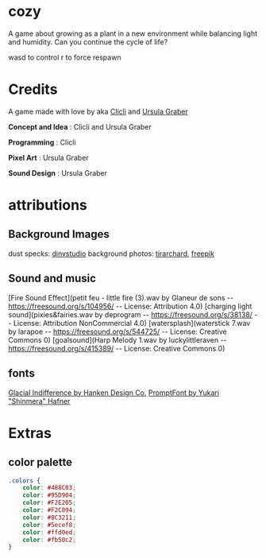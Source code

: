 # cozy

A game about growing as a plant in a new environment while balancing light and humidity.
Can you continue the cycle of life?

wasd to control
r to force respawn

# Credits

A game made with love by aka [Clicli](https://clicligames.itch.io/) and [Ursula Graber](https://ursulagraber.com)

**Concept and Idea** : Clicli and Ursula Graber

**Programming** : Clicli

**Pixel Art** : Ursula Graber

**Sound Design** : Ursula Graber

# attributions

## Background Images

dust specks: [dinvstudio](https://dinvstudio.itch.io/dynamic-space-background-lite-free)
background photos: [tirarchard](https://www.freepik.com/author/tirachard), [freepik](https://www.freepik.com/author/freepik)

## Sound and music

[Fire Sound Effect](petit feu - little fire (3).wav by Glaneur de sons -- https://freesound.org/s/104956/ -- License: Attribution 4.0)
[charging light sound](pixies&fairies.wav by deprogram -- https://freesound.org/s/38138/ -- License: Attribution NonCommercial 4.0)
[watersplash](waterstick 7.wav by larapoe -- https://freesound.org/s/544725/ -- License: Creative Commons 0)
[goalsound](Harp Melody 1.wav by luckylittleraven -- https://freesound.org/s/415389/ -- License: Creative Commons 0)

## fonts

[Glacial Indifference by Hanken Design Co.](https://www.fontsquirrel.com/fonts/glacial-indifference)
[PromptFont by Yukari "Shinmera" Hafner](https://shinmera.com/promptfont)

# Extras

## color palette

```css
.colors {
    color: #488C03;
    color: #95D904;
    color: #F2E205;
    color: #F2C094;
    color: #8C3211;
    color: #5ecef8;
    color: #ffd0ed;
    color: #fb50c2;
}
```
